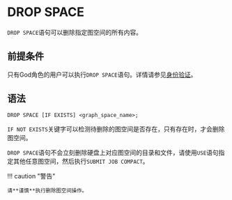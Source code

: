 # DROP SPACE

`DROP SPACE`语句可以删除指定图空间的所有内容。

## 前提条件

只有God角色的用户可以执行`DROP SPACE`语句。详情请参见[身份验证](../../7.data-security/1.authentication/1.authentication.md)。

## 语法

```ngql
DROP SPACE [IF EXISTS] <graph_space_name>;
```

`IF NOT EXISTS`关键字可以检测待删除的图空间是否存在，只有存在时，才会删除图空间。

`DROP SPACE`语句不会立刻删除硬盘上对应图空间的目录和文件，请使用`USE`语句指定其他任意图空间，然后执行`SUBMIT JOB COMPACT`。

!!! caution "警告"

    请**谨慎**执行删除图空间操作。